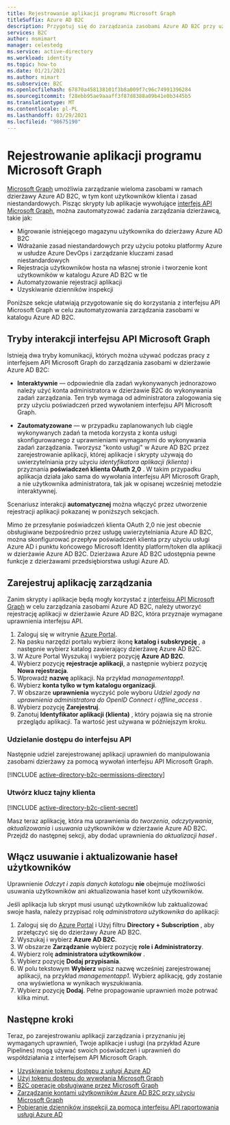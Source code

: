 ```yaml
---
title: Rejestrowanie aplikacji programu Microsoft Graph
titleSuffix: Azure AD B2C
description: Przygotuj się do zarządzania zasobami Azure AD B2C przy użyciu Microsoft Graph, rejestrując aplikację, której udzielono wymaganych uprawnień interfejs API programu Graph.
services: B2C
author: msmimart
manager: celestedg
ms.service: active-directory
ms.workload: identity
ms.topic: how-to
ms.date: 01/21/2021
ms.author: mimart
ms.subservice: B2C
ms.openlocfilehash: 67870a458138101f3b8a009f7c96c74991396284
ms.sourcegitcommit: f28ebb95ae9aaaff3f87d8388a09b41e0b3445b5
ms.translationtype: MT
ms.contentlocale: pl-PL
ms.lasthandoff: 03/29/2021
ms.locfileid: "98675190"
---
```

# <a name="register-a-microsoft-graph-application"></a>Rejestrowanie aplikacji programu Microsoft Graph

[Microsoft Graph][ms-graph] umożliwia zarządzanie wieloma zasobami w ramach dzierżawy Azure AD B2C, w tym kont użytkowników klienta i zasad niestandardowych. Pisząc skrypty lub aplikacje wywołujące [interfejs API Microsoft Graph][ms-graph-api], można zautomatyzować zadania zarządzania dzierżawcą, takie jak:

* Migrowanie istniejącego magazynu użytkownika do dzierżawy Azure AD B2C
* Wdrażanie zasad niestandardowych przy użyciu potoku platformy Azure w usłudze Azure DevOps i zarządzanie kluczami zasad niestandardowych
* Rejestracja użytkowników hosta na własnej stronie i tworzenie kont użytkowników w katalogu Azure AD B2C w tle
* Automatyzowanie rejestracji aplikacji
* Uzyskiwanie dzienników inspekcji

Poniższe sekcje ułatwiają przygotowanie się do korzystania z interfejsu API Microsoft Graph w celu zautomatyzowania zarządzania zasobami w katalogu Azure AD B2C.

## <a name="microsoft-graph-api-interaction-modes"></a>Tryby interakcji interfejsu API Microsoft Graph

Istnieją dwa tryby komunikacji, których można używać podczas pracy z interfejsem API Microsoft Graph do zarządzania zasobami w dzierżawie Azure AD B2C:

* **Interaktywnie** — odpowiednie dla zadań wykonywanych jednorazowo należy użyć konta administratora w dzierżawie B2C do wykonywania zadań zarządzania. Ten tryb wymaga od administratora zalogowania się przy użyciu poświadczeń przed wywołaniem interfejsu API Microsoft Graph.

* **Zautomatyzowane** — w przypadku zaplanowanych lub ciągle wykonywanych zadań ta metoda korzysta z konta usługi skonfigurowanego z uprawnieniami wymaganymi do wykonywania zadań zarządzania. Tworzysz "konto usługi" w Azure AD B2C przez zarejestrowanie aplikacji, której aplikacje i skrypty używają do uwierzytelniania przy użyciu *identyfikatora aplikacji (klienta)* i przyznania **poświadczeń klienta OAuth 2,0** . W takim przypadku aplikacja działa jako sama do wywołania interfejsu API Microsoft Graph, a nie użytkownika administratora, tak jak w opisanej wcześniej metodzie interaktywnej.

Scenariusz interakcji **automatycznej** można włączyć przez utworzenie rejestracji aplikacji pokazanej w poniższych sekcjach.

Mimo że przesyłanie poświadczeń klienta OAuth 2,0 nie jest obecnie obsługiwane bezpośrednio przez usługę uwierzytelniania Azure AD B2C, można skonfigurować przepływ poświadczeń klienta przy użyciu usługi Azure AD i punktu końcowego Microsoft Identity platform/token dla aplikacji w dzierżawie Azure AD B2C. Dzierżawa Azure AD B2C udostępnia pewne funkcje z dzierżawami przedsiębiorstwa usługi Azure AD.

## <a name="register-management-application"></a>Zarejestruj aplikację zarządzania

Zanim skrypty i aplikacje będą mogły korzystać z [interfejsu API Microsoft Graph][ms-graph-api] w celu zarządzania zasobami Azure AD B2C, należy utworzyć rejestrację aplikacji w dzierżawie Azure AD B2C, która przyznaje wymagane uprawnienia interfejsu API.

1. Zaloguj się w witrynie [Azure Portal](https://portal.azure.com).
1. Na pasku narzędzi portalu wybierz ikonę **katalog i subskrypcję** , a następnie wybierz katalog zawierający dzierżawę Azure AD B2C.
1. W Azure Portal Wyszukaj i wybierz pozycję **Azure AD B2C**.
1. Wybierz pozycję **rejestracje aplikacji**, a następnie wybierz pozycję **Nowa rejestracja**.
1. Wprowadź **nazwę** aplikacji. Na przykład *managementapp1*.
1. Wybierz **konta tylko w tym katalogu organizacji**.
1. W obszarze **uprawnienia** wyczyść pole wyboru *Udziel zgody na uprawnienia administratora do OpenID Connect i offline_access* .
1. Wybierz pozycję **Zarejestruj**.
1. Zanotuj **Identyfikator aplikacji (klienta)** , który pojawia się na stronie przeglądu aplikacji. Ta wartość jest używana w późniejszym kroku.

### <a name="grant-api-access"></a>Udzielanie dostępu do interfejsu API

Następnie udziel zarejestrowanej aplikacji uprawnień do manipulowania zasobami dzierżawy za pomocą wywołań interfejsu API Microsoft Graph.

[!INCLUDE [active-directory-b2c-permissions-directory](../../includes/active-directory-b2c-permissions-directory.md)]

### <a name="create-client-secret"></a>Utwórz klucz tajny klienta

[!INCLUDE [active-directory-b2c-client-secret](../../includes/active-directory-b2c-client-secret.md)]

Masz teraz aplikację, która ma uprawnienia do *tworzenia*, *odczytywania*, *aktualizowania* i *usuwania* użytkowników w dzierżawie Azure AD B2C. Przejdź do następnej sekcji, aby dodać uprawnienia do *aktualizacji haseł* .

## <a name="enable-user-delete-and-password-update"></a>Włącz usuwanie i aktualizowanie haseł użytkowników

Uprawnienie *Odczyt i zapis danych katalogu* **nie** obejmuje możliwości usuwania użytkowników ani aktualizowania haseł kont użytkowników.

Jeśli aplikacja lub skrypt musi usunąć użytkowników lub zaktualizować swoje hasła, należy przypisać rolę *administratora użytkownika* do aplikacji:

1. Zaloguj się do [Azure Portal](https://portal.azure.com) i Użyj filtru **Directory + Subscription** , aby przełączyć się do dzierżawy Azure AD B2C.
1. Wyszukaj i wybierz **Azure AD B2C**.
1. W obszarze **Zarządzanie** wybierz pozycję **role i Administratorzy**.
1. Wybierz rolę **administratora użytkowników** .
1. Wybierz pozycję **Dodaj przypisania**.
1. W polu tekstowym **Wybierz** wpisz nazwę wcześniej zarejestrowanej aplikacji, na przykład *managementapp1*. Wybierz aplikację, gdy zostanie ona wyświetlona w wynikach wyszukiwania.
1. Wybierz pozycję **Dodaj**. Pełne propagowanie uprawnień może potrwać kilka minut.

## <a name="next-steps"></a>Następne kroki

Teraz, po zarejestrowaniu aplikacji zarządzania i przyznaniu jej wymaganych uprawnień, Twoje aplikacje i usługi (na przykład Azure Pipelines) mogą używać swoich poświadczeń i uprawnień do współdziałania z interfejsem API Microsoft Graph. 

* [Uzyskiwanie tokenu dostępu z usługi Azure AD](/graph/auth-v2-service#4-get-an-access-token)
* [Użyj tokenu dostępu do wywołania Microsoft Graph](/graph/auth-v2-service#4-get-an-access-token)
* [B2C operacje obsługiwane przez Microsoft Graph](microsoft-graph-operations.md)
* [Zarządzanie kontami użytkowników Azure AD B2C przy użyciu Microsoft Graph](microsoft-graph-operations.md)
* [Pobieranie dzienników inspekcji za pomocą interfejsu API raportowania usługi Azure AD](view-audit-logs.md#get-audit-logs-with-the-azure-ad-reporting-api)

<!-- LINKS -->
[ms-graph]: /graph/
[ms-graph-api]: /graph/api/overview
